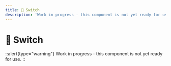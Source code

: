 ```yaml
---
title: 🔴 Switch
description: 'Work in progress - this component is not yet ready for use.'
---
```


# 🔴 Switch

::alert{type="warning"}
Work in progress - this component is not yet ready for use.
::
